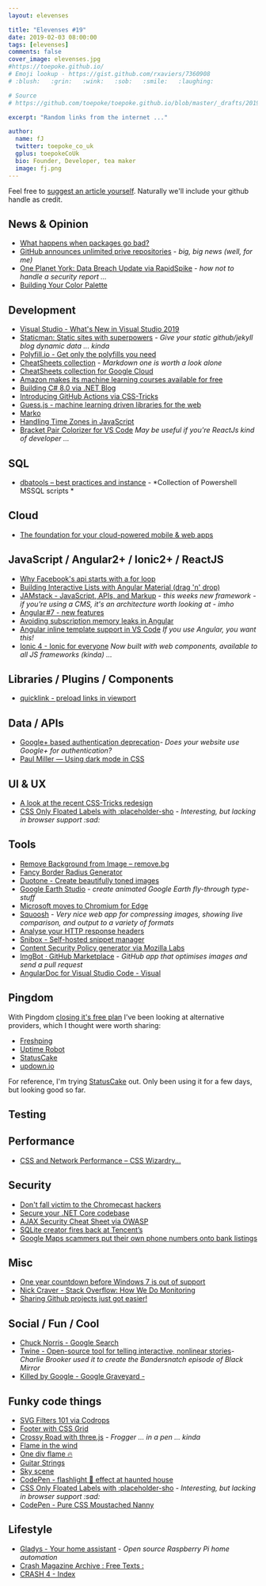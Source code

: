 ```yaml
---
layout: elevenses

title: "Elevenses #19"
date: 2019-02-03 08:00:00
tags: [elevenses]
comments: false
cover_image: elevenses.jpg
#https://toepoke.github.io/
# Emoji lookup - https://gist.github.com/rxaviers/7360908
# :blush:   :grin:   :wink:   :sob:   :smile:   :laughing:

# Source
# https://github.com/toepoke/toepoke.github.io/blob/master/_drafts/2019-01-31-elevenses-19.md

excerpt: "Random links from the internet ..."

author:
  name: fJ
  twitter: toepoke_co_uk
  gplus: toepokeCoUk
  bio: Founder, Developer, tea maker
  image: fj.png
---
```


Feel free to [suggest an article yourself](https://github.com/toepoke/toepoke.github.io/issues).  Naturally we'll include your github handle as credit.

## News & Opinion
* [What happens when packages go bad?](https://jakearchibald.com/2018/when-packages-go-bad/)
* [GitHub announces unlimited prive repositories](https://blog.github.com/2019-01-07-new-year-new-github/) - *big, big news (well, for me)*
* [One Planet York: Data Breach Update via RapidSpike](https://www.rapidspike.com/blog/one-planet-york-data-breach-update/) - *how not to handle a security report ...*
* [Building Your Color Palette](https://refactoringui.com/previews/building-your-color-palette/)

## Development
* [Visual Studio - What's New in Visual Studio 2019](https://msdn.microsoft.com/en-us/magazine/mt848632)
* [Staticman: Static sites with superpowers](https://staticman.net/) - *Give your static github/jekyll blog dynamic data ... kinda*
* [Polyfill.io - Get only the polyfills you need](https://polyfill.io/v3/)
* [CheatSheets collection](https://github.com/yoav-lavi/CheatSheets/blob/master/README.md) - *Markdown one is worth a look alone*
* [CheatSheets collection for Google Cloud](https://github.com/gregsramblings/google-cloud-4-words)
* [Amazon makes its machine learning courses available for free](https://thenextweb.com/artificial-intelligence/2018/11/27/amazon-makes-its-machine-learning-courses-available-for-free/)
* [Building C# 8.0 via .NET Blog](https://blogs.msdn.microsoft.com/dotnet/2018/11/12/building-c-8-0/)
* [Introducing GitHub Actions via CSS-Tricks](https://css-tricks.com/introducing-github-actions/)
* [Guess.js - machine learning driven libraries for the web](https://guess-js.github.io/docs)
* [Marko](https://markojs.com/)
* [Handling Time Zones in JavaScript](https://medium.com/@toastui/handling-time-zone-in-javascript-547e67aa842d)
* [Bracket Pair Colorizer for VS Code](https://marketplace.visualstudio.com/items?itemName=CoenraadS.bracket-pair-colorizer) *May be useful if you're ReactJs kind of developer ...*

## SQL
* [dbatools – best practices and instance](https://dbatools.io/) - *Collection of Powershell MSSQL scripts *

## Cloud
* [The foundation for your cloud-powered mobile & web apps](https://aws-amplify.github.io/)

## JavaScript / Angular2+ / Ionic2+ / ReactJS
* [Why Facebook's api starts with a for loop](https://dev.to/antogarand/why-facebooks-api-starts-with-a-for-loop-1eob)
* [Building Interactive Lists with Angular Material (drag 'n' drop)](https://blog.angularindepth.com/building-interactive-lists-with-the-new-angular-7-drag-and-drop-tool-5f2402f8cb27)
* [JAMstack - JavaScript, APIs, and Markup](https://jamstack.org/) - *this weeks new framework - if you're using a CMS, it's an architecture worth looking at - imho*
* [Angular #7 - new features](https://blog.angular.io/version-7-of-angular-cli-prompts-virtual-scroll-drag-and-drop-and-more-c594e22e7b8c)
* [Avoiding subscription memory leaks in Angular](https://egghead.io/lessons/angular-avoid-memory-leaks-when-subscribing-to-rxjs-observables-in-angular-components)
* [Angular inline template support in VS Code](https://marketplace.visualstudio.com/items?itemName=natewallace.angular2-inline) *If you use Angular, you want this!*
* [Ionic 4 - Ionic for everyone](https://blog.ionicframework.com/introducing-ionic-4-ionic-for-everyone/) *Now built with web components, available to all JS frameworks (kinda) ...*

## Libraries / Plugins / Components
* [quicklink - preload links in viewport](https://github.com/GoogleChromeLabs/quicklink/blob/master/README.md)

## Data / APIs
* [Google+ based authentication deprecation](https://github.com/aspnet/AspNetCore/issues/6486)- *Does your website use Google+ for authentication?*
* [Paul Miller — Using dark mode in CSS](https://paulmillr.com/posts/using-dark-mode-in-css/)

## UI & UX
* [A look at the recent CSS-Tricks redesign](https://css-tricks.com/design-v17/)
* [CSS Only Floated Labels with :placeholder-sho](https://callmenick.com/dev/floated-labels-with-placeholder-shown/) - *Interesting, but lacking in browser support :sad:*

## Tools
* [Remove Background from Image – remove.bg](https://www.remove.bg/)
* [Fancy Border Radius Generator](https://9elements.github.io/fancy-border-radius/%23100.0.73.63--.)
* [Duotone - Create beautifully toned images](https://duotone.shapefactory.co)
* [Google Earth Studio](https://www.google.com/earth/studio/) - *create animated Google Earth fly-through type-stuff*
* [Microsoft moves to Chromium for Edge](https://venturebeat.com/2018/12/06/microsoft-is-embracing-chromium-bringing-edge-to-windows-7-windows-8-and-macos/)
* [Squoosh](https://squoosh.app/) - *Very nice web app for compressing images, showing live comparison, and output to a variety of formats*
* [Analyse your HTTP response headers](https://securityheaders.com/)
* [Snibox - Self-hosted snippet manager](https://snibox.github.io/)
* [Content Security Policy generator via Mozilla Labs](https://addons.mozilla.org/en-US/firefox/addon/laboratory-by-mozilla/)
* [ImgBot · GitHub Marketplace](https://github.com/marketplace/imgbot) - *GitHub app that optimises images and send a pull request*
* [AngularDoc for Visual Studio Code - Visual](https://marketplace.visualstudio.com/items?itemName=AngularDoc.angulardoc-vscode)

## Pingdom
With Pingdom [closing it's free plan](https://venturebeat.com/2019/01/07/pingdom-will-kill-its-free-website-monitoring-plan-on-february-6/) I've been looking at alternative providers, which I thought were worth sharing:

* [Freshping](https://www.freshworks.com/website-monitoring/)
* [Uptime Robot](https://uptimerobot.com/)
* [StatusCake](https://www.statuscake.com/)
* [updown.io](https://updown.io/)

For reference, I'm trying [StatusCake](https://www.statuscake.com/) out.  Only been using it for a few days, but looking good so far.

## Testing

## Performance
* [CSS and Network Performance – CSS Wizardry...](https://csswizardry.com/2018/11/css-and-network-performance/)

## Security
* [Don't fall victim to the Chromecast hackers](https://nakedsecurity.sophos.com/2019/01/04/dont-fall-victim-to-the-chromecast-hackers-heres-what-to-do/)
* [Secure your .NET Core codebase](https://dev.to/lssweatherhead/net-core-security---nwebsec-to-the-rescue-259i)
* [AJAX Security Cheat Sheet via OWASP](https://www.owasp.org/index.php/AJAX_Security_Cheat_Sheet%23Always_return_JSON_with_an_Object_on_the_outside)
* [SQLite creator fires back at Tencent’s](https://nakedsecurity.sophos.com/2018/12/19/sqlite-creator-fires-back-at-tencents-bug-hunters/)
* [Google Maps scammers put their own phone numbers onto bank listings](https://nakedsecurity.sophos.com/2018/11/27/google-maps-scammers-put-their-own-phone-numbers-onto-bank-listings/)

## Misc
* [One year countdown before Windows 7 is out of support](https://support.microsoft.com/en-gb/help/13853/windows-lifecycle-fact-sheet#section-2)
* [Nick Craver - Stack Overflow: How We Do Monitoring](https://nickcraver.com/blog/2018/11/29/stack-overflow-how-we-do-monitoring/)
* [Sharing Github projects just got easier!](https://www.reddit.com/r/coolgithubprojects)

## Social / Fun / Cool
* [Chuck Norris - Google Search](http://www.nochucknorris.com/)
* [Twine - Open-source tool for telling interactive, nonlinear stories](http://twinery.org/)- *Charlie Brooker used it to create the Bandersnatch episode of Black Mirror*
* [Killed by Google - Google Graveyard -](https://killedbygoogle.com/)

## Funky code things
* [SVG Filters 101 via Codrops](https://tympanus.net/codrops/2019/01/15/svg-filters-101/)
* [Footer with CSS Grid](https://codepen.io/julesforrest/pen/qLpgNB)
* [Crossy Road with three.js](https://codepen.io/HunorMarton/full/JwWLJo) - *Frogger ... in a pen ... kinda*
* [Flame in the wind](https://codepen.io/osublake/full/pqNXoq)
* [One div flame 🔥](https://codepen.io/anon/pen/JwNMjX)
* [Guitar Strings](https://codepen.io/katelaney/pen/YdqLaq)
* [Sky scene](https://codepen.io/miffili/full/KrKLdO/)
* [CodePen - flashlight 🔦 effect at haunted house](https://codepen.io/slyka85/full/gQMzdJ)
* [CSS Only Floated Labels with :placeholder-sho](https://callmenick.com/dev/floated-labels-with-placeholder-shown/) - *Interesting, but lacking in browser support :sad:*
* [CodePen - Pure CSS Moustached Nanny](https://codepen.io/miocene/pen/mjLPVp&usd=2&usg=AFQjCNGeI-UNfoUL5u5rF-ezTutGNy7XbA)

## Lifestyle
* [Gladys - Your home assistant](https://gladysproject.com/en/) - *Open source Raspberry Pi home automation*
* [Crash Magazine Archive : Free Texts :](https://archive.org/details/crash-magazine%26tab%3Dabout)
* [CRASH 4 - Index](http://www.crashonline.org.uk/04/)


